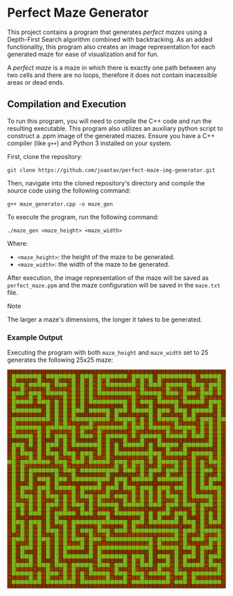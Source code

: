 # Perfect Maze Generator

This project contains a program that generates _perfect mazes_ using a Depth-First Search algorithm combined with backtracking. As an added functionality, this program also creates an image representation for each generated maze for ease of visualization and for fun.

A _perfect maze_ is a maze in which there is exactly one path between any two cells and there are no loops, therefore it does not contain inacessible areas or dead ends.

## Compilation and Execution

To run this program, you will need to compile the C++ code and run the resulting executable. This program also utilizes an auxiliary python script to construct a .ppm image of the generated mazes. Ensure you have a C++ compiler (like `g++`) and Python 3 installed on your system. 

First, clone the repository:

```
git clone https://github.com/joaotav/perfect-maze-img-generator.git
```

Then, navigate into the cloned repository's directory and compile the source code using the following command:

```
g++ maze_generator.cpp -o maze_gen
```

To execute the program, run the following command:

```
./maze_gen <maze_height> <maze_width>
```
Where:
  - `<maze_height>`: the height of the maze to be generated.
  - `<maze_width>`: the width of the maze to be generated.

After execution, the image representation of the maze will be saved as `perfect_maze.ppm` and the maze configuration will be saved in the `maze.txt` file.

> [!NOTE]
> The larger a maze's dimensions, the longer it takes to be generated. 


### Example Output

Executing the program with both `maze_height` and `maze_width` set to 25 generates the following 25x25 maze:

![Example 25x25 maze](docs/imgs/perfect_maze.png)
